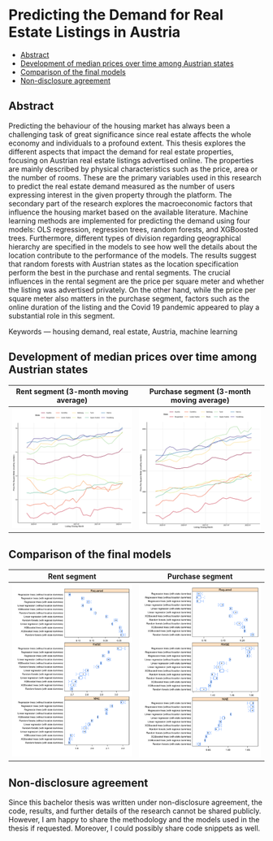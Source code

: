 # Predicting the Demand for Real Estate Listings in Austria

- [Abstract](#abstract)
- [Development of median prices over time among Austrian states](#development-of-median-prices-over-time-among-austrian-states)
- [Comparison of the final models](#comparison-of-the-final-models)
- [Non-disclosure agreement](#non-disclosure-agreement)

## Abstract

Predicting the behaviour of the housing market has always been a challenging task of great significance since real estate affects the whole economy and individuals to a profound extent. This thesis explores the different aspects that impact the demand for real estate properties, focusing on Austrian real estate listings advertised online. The properties are mainly described by physical characteristics such as the price, area or the number of rooms. These are the primary variables used in this research to predict the real estate demand measured as the number of users expressing interest in the given property through the platform. The secondary part of the research explores the macroeconomic factors that influence the housing market based on the available literature.
Machine learning methods are implemented for predicting the demand using four models: OLS regression, regression trees, random forests, and XGBoosted trees. Furthermore, different types of division regarding geographical hierarchy are specified in the models to see how well the details about the location contribute to the performance of the models.
The results suggest that random forests with Austrian states as the location specification perform the best in the purchase and rental segments. The crucial influences in the rental segment are the price per square meter and whether the listing was advertised privately. On the other hand, while the price per square meter also matters in the purchase segment, factors such as the online duration of the listing and the Covid 19 pandemic appeared to play a substantial role in this segment.

Keywords — housing demand, real estate, Austria, machine learning

## Development of median prices over time among Austrian states

Rent segment (3-month moving average) | Purchase segment (3-month moving average)
--- | ---
![](figs/price_dev_bun_rent.png) | ![](figs/price_dev_bun_buy.png)

## Comparison of the final models

Rent segment | Purchase segment
--- | ---
![](figs/modelstraincomp_rent.png) | ![](figs/modelstraincomp_buy.png)

## Non-disclosure agreement

Since this bachelor thesis was written under non-disclosure agreement, the code, results, and further details of the research cannot be shared publicly. However, I am happy to share the methodology and the models used in the thesis if requested. Moreover, I could possibly share code snippets as well.
